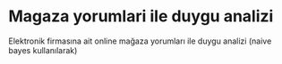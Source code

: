# Magaza yorumlari ile duygu analizi
 Elektronik firmasına ait online mağaza yorumları ile duygu analizi (naive bayes kullanılarak)
